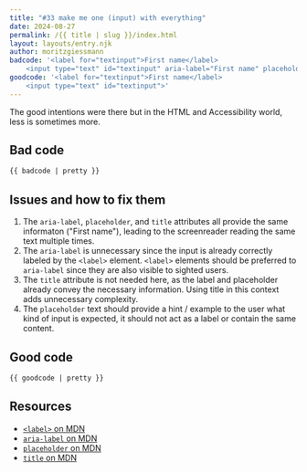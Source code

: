 ```yaml
---
title: "#33 make me one (input) with everything"
date: 2024-08-27
permalink: /{{ title | slug }}/index.html
layout: layouts/entry.njk
author: moritzgiessmann
badcode: '<label for="textinput">First name</label>
	<input type="text" id="textinput" aria-label="First name" placeholder="First name" title="First name">'
goodcode: '<label for="textinput">First name</label>
	<input type="text" id="textinput">'
---
```


The good intentions were there but in the HTML and Accessibility world, less is sometimes more.

<div class="section bad">

## Bad code

```html
{{ badcode | pretty }}
```
</div>

<div class="section" id="issues">

## Issues and how to fix them


1. The `aria-label`, `placeholder`, and `title` attributes all provide the same informaton ("First name"), leading to the screenreader reading the same text multiple times.
1. The `aria-label` is unnecessary since the input is already correctly labeled by the `<label>` element. `<label>` elements should be preferred to `aria-label` since they are also visible to sighted users.
1. The `title` attribute is not needed here, as the label and placeholder already convey the necessary information. Using title in this context adds unnecessary complexity.
1. The `placeholder` text should provide a hint / example to the user what kind of input is expected, it should not act as a label or contain the same content.

</div>

<div class="section">

## Good code

```html
{{ goodcode | pretty }}
```
</div>

<div class="section">

<h2 id="resources">Resources</h2>

- [`<label>` on MDN](https://developer.mozilla.org/en-US/docs/Web/HTML/Element/label)
- [`aria-label` on MDN](https://developer.mozilla.org/en-US/docs/Web/Accessibility/ARIA/Attributes/aria-label)
- [`placeholder` on MDN](https://developer.mozilla.org/en-US/docs/Web/HTML/Attributes/placeholder)
- [`title` on MDN](https://developer.mozilla.org/en-US/docs/Web/HTML/Global_attributes/title)

</div>